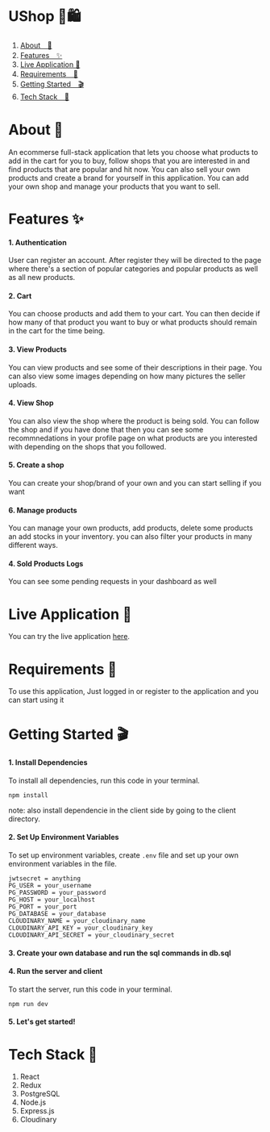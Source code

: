 # UShop 🛒🛍

1. [About　💁](#about-)
2. [Features　✨](#features-)
3. [Live Application 🌈](#live-application-)
4. [Requirements　🙏](#requirements-)
5. [Getting Started　🎬](#getting-started-)
6. [Tech Stack　🤖](#tech-stack-)

# About 💁
An ecommerse full-stack application that lets you choose what products to add in the cart for you to buy, follow shops that you are interested in and find products that are popular and hit now.
You can also sell your own products and create a brand for yourself in this application. You can add your own shop and manage your products that you want to sell.

# Features ✨
#### 1. Authentication
User can register an account. After register they will be directed to the page where there's a section of popular categories and popular products as well as all new products.
#### 2. Cart
You can choose products and add them to your cart. You can then decide if how many of that product you want to buy or what products should remain in the cart for the time being.
#### 3. View Products
You can view products and see some of their descriptions in their page. You can also view some images depending on how many pictures the seller uploads.
#### 4. View Shop
You can also view the shop where the product is being sold. You can follow the shop and if you have done that then you can see some recommnedations in your profile page on what products are you interested with depending on the shops that you followed.
#### 5. Create a shop
You can create your shop/brand of your own and you can start selling if you want
#### 6. Manage products
You can manage your own products, add products, delete some products an add stocks in your inventory. you can also filter your products in many different ways.
#### 4. Sold Products Logs
You can see some pending requests in your dashboard as well
# Live Application 🌈
You can try the live application [here](https://yu-ushop.herokuapp.com/#/).  
# Requirements 🙏
To use this application, 
Just logged in or register to the application and you can start using it
# Getting Started 🎬
#### 1. Install Dependencies
To install all dependencies, run this code in your terminal.
```
npm install
```
note:
also install dependencie in the client side by going to the client directory.
#### 2. Set Up Environment Variables
To set up environment variables, create ```.env``` file and set up your own environment variables in the file.
```
jwtsecret = anything
PG_USER = your_username
PG_PASSWORD = your_password
PG_HOST = your_localhost
PG_PORT = your_port
PG_DATABASE = your_database
CLOUDINARY_NAME = your_cloudinary_name
CLOUDINARY_API_KEY = your_cloudinary_key
CLOUDINARY_API_SECRET = your_cloudinary_secret
```

#### 3. Create your own database and run the sql commands in db.sql  
#### 4. Run the server and client
To start the server, run this code in your terminal.
```
npm run dev
```
#### 5. Let's get started!

# Tech Stack 🤖  
1. React
2. Redux
3. PostgreSQL
4. Node.js
5. Express.js
6. Cloudinary
